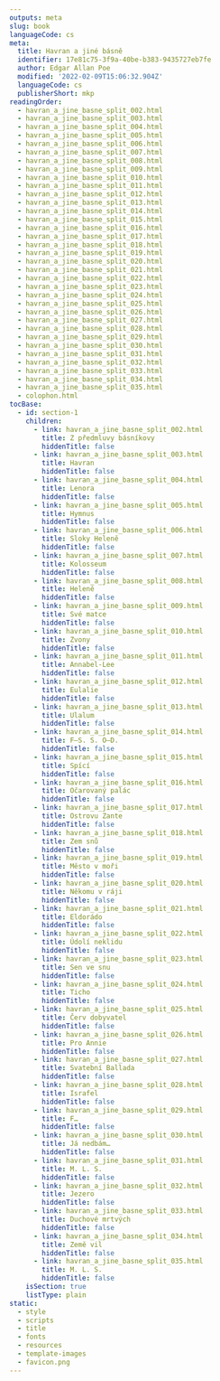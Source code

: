 ```yaml
---
outputs: meta
slug: book
languageCode: cs
meta:
  title: Havran a jiné básně
  identifier: 17e81c75-3f9a-40be-b383-9435727eb7fe
  author: Edgar Allan Poe
  modified: '2022-02-09T15:06:32.904Z'
  languageCode: cs
  publisherShort: mkp
readingOrder:
  - havran_a_jine_basne_split_002.html
  - havran_a_jine_basne_split_003.html
  - havran_a_jine_basne_split_004.html
  - havran_a_jine_basne_split_005.html
  - havran_a_jine_basne_split_006.html
  - havran_a_jine_basne_split_007.html
  - havran_a_jine_basne_split_008.html
  - havran_a_jine_basne_split_009.html
  - havran_a_jine_basne_split_010.html
  - havran_a_jine_basne_split_011.html
  - havran_a_jine_basne_split_012.html
  - havran_a_jine_basne_split_013.html
  - havran_a_jine_basne_split_014.html
  - havran_a_jine_basne_split_015.html
  - havran_a_jine_basne_split_016.html
  - havran_a_jine_basne_split_017.html
  - havran_a_jine_basne_split_018.html
  - havran_a_jine_basne_split_019.html
  - havran_a_jine_basne_split_020.html
  - havran_a_jine_basne_split_021.html
  - havran_a_jine_basne_split_022.html
  - havran_a_jine_basne_split_023.html
  - havran_a_jine_basne_split_024.html
  - havran_a_jine_basne_split_025.html
  - havran_a_jine_basne_split_026.html
  - havran_a_jine_basne_split_027.html
  - havran_a_jine_basne_split_028.html
  - havran_a_jine_basne_split_029.html
  - havran_a_jine_basne_split_030.html
  - havran_a_jine_basne_split_031.html
  - havran_a_jine_basne_split_032.html
  - havran_a_jine_basne_split_033.html
  - havran_a_jine_basne_split_034.html
  - havran_a_jine_basne_split_035.html
  - colophon.html
tocBase:
  - id: section-1
    children:
      - link: havran_a_jine_basne_split_002.html
        title: Z předmluvy básníkovy
        hiddenTitle: false
      - link: havran_a_jine_basne_split_003.html
        title: Havran
        hiddenTitle: false
      - link: havran_a_jine_basne_split_004.html
        title: Lenora
        hiddenTitle: false
      - link: havran_a_jine_basne_split_005.html
        title: Hymnus
        hiddenTitle: false
      - link: havran_a_jine_basne_split_006.html
        title: Sloky Heleně
        hiddenTitle: false
      - link: havran_a_jine_basne_split_007.html
        title: Kolosseum
        hiddenTitle: false
      - link: havran_a_jine_basne_split_008.html
        title: Heleně
        hiddenTitle: false
      - link: havran_a_jine_basne_split_009.html
        title: Své matce
        hiddenTitle: false
      - link: havran_a_jine_basne_split_010.html
        title: Zvony
        hiddenTitle: false
      - link: havran_a_jine_basne_split_011.html
        title: Annabel-Lee
        hiddenTitle: false
      - link: havran_a_jine_basne_split_012.html
        title: Eulalie
        hiddenTitle: false
      - link: havran_a_jine_basne_split_013.html
        title: Ulalum
        hiddenTitle: false
      - link: havran_a_jine_basne_split_014.html
        title: F—S. S. O—D.
        hiddenTitle: false
      - link: havran_a_jine_basne_split_015.html
        title: Spící
        hiddenTitle: false
      - link: havran_a_jine_basne_split_016.html
        title: Očarovaný palác
        hiddenTitle: false
      - link: havran_a_jine_basne_split_017.html
        title: Ostrovu Zante
        hiddenTitle: false
      - link: havran_a_jine_basne_split_018.html
        title: Zem snů
        hiddenTitle: false
      - link: havran_a_jine_basne_split_019.html
        title: Město v moři
        hiddenTitle: false
      - link: havran_a_jine_basne_split_020.html
        title: Někomu v ráji
        hiddenTitle: false
      - link: havran_a_jine_basne_split_021.html
        title: Eldorádo
        hiddenTitle: false
      - link: havran_a_jine_basne_split_022.html
        title: Údolí neklidu
        hiddenTitle: false
      - link: havran_a_jine_basne_split_023.html
        title: Sen ve snu
        hiddenTitle: false
      - link: havran_a_jine_basne_split_024.html
        title: Ticho
        hiddenTitle: false
      - link: havran_a_jine_basne_split_025.html
        title: Červ dobyvatel
        hiddenTitle: false
      - link: havran_a_jine_basne_split_026.html
        title: Pro Annie
        hiddenTitle: false
      - link: havran_a_jine_basne_split_027.html
        title: Svatební Ballada
        hiddenTitle: false
      - link: havran_a_jine_basne_split_028.html
        title: Israfel
        hiddenTitle: false
      - link: havran_a_jine_basne_split_029.html
        title: F…
        hiddenTitle: false
      - link: havran_a_jine_basne_split_030.html
        title: Já nedbám…
        hiddenTitle: false
      - link: havran_a_jine_basne_split_031.html
        title: M. L. S.
        hiddenTitle: false
      - link: havran_a_jine_basne_split_032.html
        title: Jezero
        hiddenTitle: false
      - link: havran_a_jine_basne_split_033.html
        title: Duchové mrtvých
        hiddenTitle: false
      - link: havran_a_jine_basne_split_034.html
        title: Země vil
        hiddenTitle: false
      - link: havran_a_jine_basne_split_035.html
        title: M. L. S.
        hiddenTitle: false
    isSection: true
    listType: plain
static:
  - style
  - scripts
  - title
  - fonts
  - resources
  - template-images
  - favicon.png
---
```


